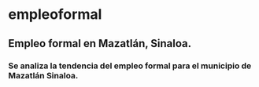 # empleoformal
## Empleo formal en Mazatlán, Sinaloa. 

### Se analiza la tendencia del empleo formal para el municipio de Mazatlán Sinaloa.
